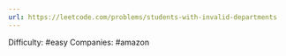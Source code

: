 ```yaml
---
url: https://leetcode.com/problems/students-with-invalid-departments
---
```


Difficulty: #easy
Companies: #amazon